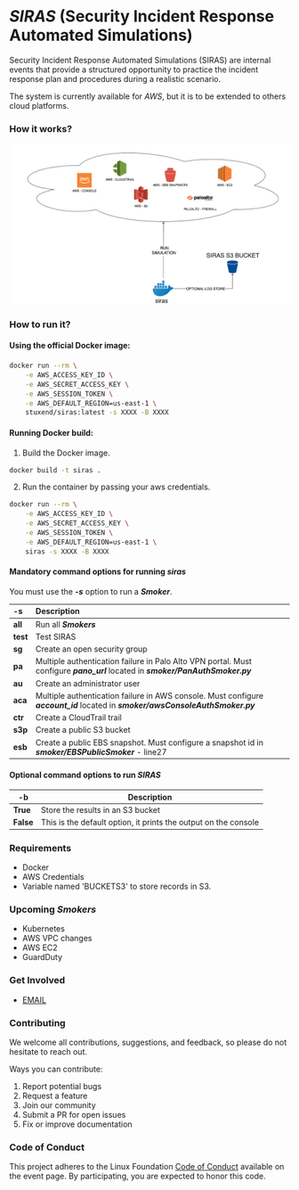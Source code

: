 # ***SIRAS*** (Security Incident Response Automated Simulations)

Security Incident Response Automated Simulations (SIRAS) are internal events that provide a structured opportunity to practice the incident response plan and procedures during a realistic scenario. 

The system is currently available for *AWS*, but it is to be extended to others cloud platforms.

### How it works?

![alt text](images/siras-diagram.png "DIAGRAM")

### How to run it?

#### Using the official Docker image:

```bash
docker run --rm \
    -e AWS_ACCESS_KEY_ID \
    -e AWS_SECRET_ACCESS_KEY \
    -e AWS_SESSION_TOKEN \
    -e AWS_DEFAULT_REGION=us-east-1 \
    stuxend/siras:latest -s XXXX -B XXXX
```

#### Running Docker build:

1. Build the Docker image.
```bash
docker build -t siras .
```

2. Run the container by passing your aws credentials.
```bash
docker run --rm \
    -e AWS_ACCESS_KEY_ID \
    -e AWS_SECRET_ACCESS_KEY \
    -e AWS_SESSION_TOKEN \
    -e AWS_DEFAULT_REGION=us-east-1 \
    siras -s XXXX -B XXXX
```

#### Mandatory command options for running ***siras***

You must use the ***-s*** option to run a ***Smoker***.

| -s  | Description  |
| :------------ |:---------------|
| **all** | Run all ***Smokers*** |
| **test** | Test SIRAS |
| **sg** | Create an open security group |
| **pa** | Multiple authentication failure in Palo Alto VPN portal. Must configure ***pano_url*** located in ***smoker/PanAuthSmoker.py*** |
| **au** | Create an administrator user |
| **aca** | Multiple authentication failure in AWS console. Must configure ***account_id*** located in ***smoker/awsConsoleAuthSmoker.py*** |
| **ctr** | Create a CloudTrail trail  |
| **s3p** | Create a public S3 bucket |
| **esb** | Create a public EBS snapshot. Must configure a snapshot id in ***smoker/EBSPublicSmoker*** - line27 |

#### Optional command options to run ***SIRAS***

| -b  | Description |
| --------------|-------------|
| **True** | Store the results in an S3 bucket |
| **False** | This is the default option, it prints the output on the console |

### Requirements
- Docker
- AWS Credentials
- Variable named 'BUCKETS3' to store records in S3.

### Upcoming ***Smokers***
- Kubernetes
- AWS VPC changes
- AWS EC2
- GuardDuty

### Get Involved
* [EMAIL](mailto:contact+siras@sochub.io)

### Contributing
We welcome all contributions, suggestions, and feedback, so please do not hesitate to reach out. 

Ways you can contribute:
1. Report potential bugs 
2. Request a feature
3. Join our community
4. Submit a PR for open issues
5. Fix or improve documentation

### Code of Conduct

This project adheres to the Linux Foundation [Code of Conduct](https://events.linuxfoundation.org/about/code-of-conduct/) available on the event page. By participating, you are expected to honor this code.
